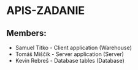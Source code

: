 # APIS-ZADANIE

## Members: 
- Samuel Titko - Client application (Warehouse)
- Tomáš Miščík - Server application (Server)
- Kevin Rebreš - Database tables (Database)
